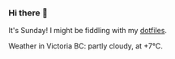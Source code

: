 ### Hi there :wave:

It's Sunday! I might be fiddling with my [dotfiles](https://github.com/bewuethr/dotfiles).

Weather in Victoria BC: partly cloudy, at +7°C.
